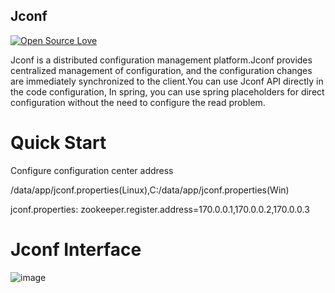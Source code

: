 ## Jconf
[![Open Source Love](https://badges.frapsoft.com/os/v1/open-source.svg?v=102)](https://github.com/wenbo2018/fox/)

Jconf is a distributed configuration management platform.Jconf provides centralized management of configuration, and the configuration 
changes are immediately synchronized to the client.You can use Jconf API directly in the code configuration, In spring, you can use spring
 placeholders for direct configuration without the need to configure the read problem.

# Quick Start

Configure configuration center address

/data/app/jconf.properties(Linux),C:/data/app/jconf.properties(Win)

jconf.properties:
zookeeper.register.address=170.0.0.1,170.0.0.2,170.0.0.3

# Jconf Interface

 ![image](https://github.com/wenbo2018/Jconf/blob/master/resources/ui.jpeg)